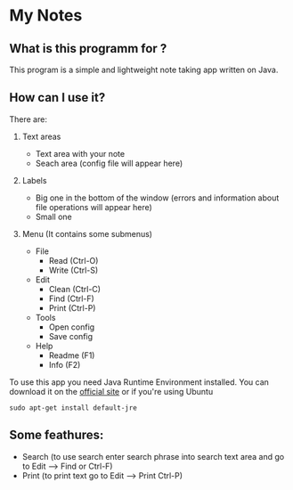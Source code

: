 My Notes
===

What is this programm for ?
---
This program is a simple and lightweight note taking app written on Java.

How can I use it?
---
There are:

1. Text areas

    * Text area with your note
    * Seach area (config file will appear here)

2. Labels

    * Big one in the bottom of the window (errors           and information about file operations will appear here)
    * Small one 

3. Menu (It contains some submenus)

    * File
        * Read (Ctrl-O)
        * Write (Ctrl-S)
    * Edit
        * Clean (Ctrl-C)
        * Find (Ctrl-F)
        * Print (Ctrl-P)
    * Tools
        * Open config
        * Save config
    * Help
        * Readme (F1)
        * Info (F2)

To use this app you need Java Runtime Environment installed. You can download it on the [official site](https://java.com/ru/download/) or if you're using Ubuntu 

`sudo apt-get install default-jre`

Some feathures:
---

* Search (to use search enter search phrase into search text area and go to Edit --> Find or Ctrl-F)
* Print (to print text go to Edit --> Print Ctrl-P)
    